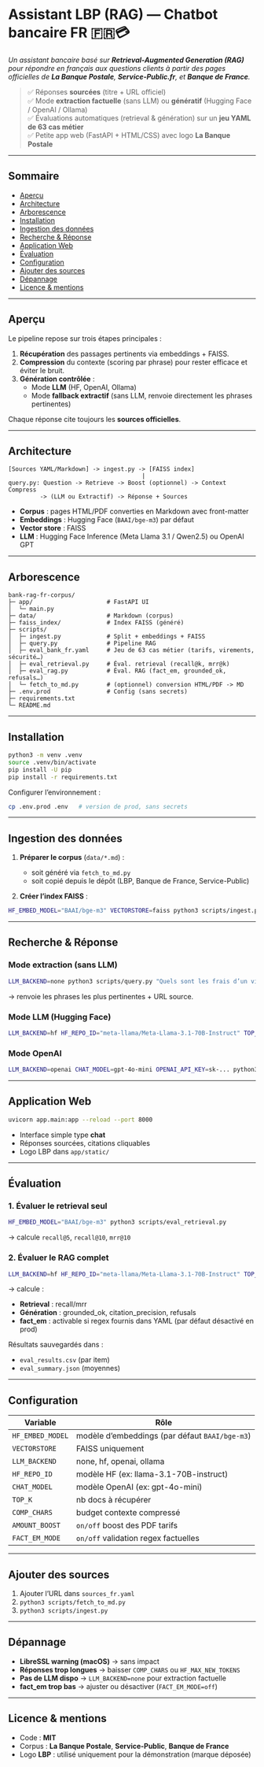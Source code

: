 # Assistant LBP (RAG) — Chatbot bancaire FR 🇫🇷💳

_Un assistant bancaire basé sur **Retrieval-Augmented Generation (RAG)** pour répondre en français aux questions clients à partir des pages officielles de **La Banque Postale**, **Service-Public.fr**, et **Banque de France**._

> ✅ Réponses **sourcées** (titre + URL officiel)  
> ✅ Mode **extraction factuelle** (sans LLM) ou **génératif** (Hugging Face / OpenAI / Ollama)  
> ✅ Évaluations automatiques (retrieval & génération) sur un **jeu YAML de 63 cas métier**  
> ✅ Petite app web (FastAPI + HTML/CSS) avec logo **La Banque Postale**

---

## Sommaire

- [Aperçu](#aperçu)
- [Architecture](#architecture)
- [Arborescence](#arborescence)
- [Installation](#installation)
- [Ingestion des données](#ingestion-des-données)
- [Recherche & Réponse](#recherche--réponse)
- [Application Web](#application-web)
- [Évaluation](#évaluation)
- [Configuration](#configuration)
- [Ajouter des sources](#ajouter-des-sources)
- [Dépannage](#dépannage)
- [Licence & mentions](#licence--mentions)

---

## Aperçu

Le pipeline repose sur trois étapes principales :

1. **Récupération** des passages pertinents via embeddings + FAISS.  
2. **Compression** du contexte (scoring par phrase) pour rester efficace et éviter le bruit.  
3. **Génération contrôlée** :  
   - Mode **LLM** (HF, OpenAI, Ollama)  
   - Mode **fallback extractif** (sans LLM, renvoie directement les phrases pertinentes)  

Chaque réponse cite toujours les **sources officielles**.

---

## Architecture

```
[Sources YAML/Markdown] -> ingest.py -> [FAISS index]
                                      |
query.py: Question -> Retrieve -> Boost (optionnel) -> Context Compress
         -> (LLM ou Extractif) -> Réponse + Sources
```

- **Corpus** : pages HTML/PDF converties en Markdown avec front-matter  
- **Embeddings** : Hugging Face (`BAAI/bge-m3`) par défaut  
- **Vector store** : FAISS  
- **LLM** : Hugging Face Inference (Meta Llama 3.1 / Qwen2.5) ou OpenAI GPT  

---

## Arborescence

```
bank-rag-fr-corpus/
├─ app/                     # FastAPI UI
│  └─ main.py
├─ data/                    # Markdown (corpus)
├─ faiss_index/             # Index FAISS (généré)
├─ scripts/
│  ├─ ingest.py             # Split + embeddings + FAISS
│  ├─ query.py              # Pipeline RAG
│  ├─ eval_bank_fr.yaml     # Jeu de 63 cas métier (tarifs, virements, sécurité…)
│  ├─ eval_retrieval.py     # Éval. retrieval (recall@k, mrr@k)
│  ├─ eval_rag.py           # Éval. RAG (fact_em, grounded_ok, refusals…)
│  └─ fetch_to_md.py        # (optionnel) conversion HTML/PDF -> MD
├─ .env.prod                # Config (sans secrets)
├─ requirements.txt
└─ README.md
```

---

## Installation

```bash
python3 -m venv .venv
source .venv/bin/activate
pip install -U pip
pip install -r requirements.txt
```

Configurer l’environnement :

```bash
cp .env.prod .env   # version de prod, sans secrets
```

---

## Ingestion des données

1. **Préparer le corpus** (`data/*.md`) :  
   - soit généré via `fetch_to_md.py`  
   - soit copié depuis le dépôt (LBP, Banque de France, Service-Public)  

2. **Créer l’index FAISS** :  

```bash
HF_EMBED_MODEL="BAAI/bge-m3" VECTORSTORE=faiss python3 scripts/ingest.py
```

---

## Recherche & Réponse

### Mode extraction (sans LLM)

```bash
LLM_BACKEND=none python3 scripts/query.py "Quels sont les frais d’un virement SEPA ?"
```

→ renvoie les phrases les plus pertinentes + URL source.

### Mode LLM (Hugging Face)

```bash
LLM_BACKEND=hf HF_REPO_ID="meta-llama/Meta-Llama-3.1-70B-Instruct" TOP_K=5 COMP_CHARS=1000 python3 scripts/query.py "Comment activer Certicode Plus ?"
```

### Mode OpenAI

```bash
LLM_BACKEND=openai CHAT_MODEL=gpt-4o-mini OPENAI_API_KEY=sk-... python3 scripts/query.py "Quels sont les plafonds d’une Visa Premier ?"
```

---

## Application Web

```bash
uvicorn app.main:app --reload --port 8000
```

- Interface simple type **chat**  
- Réponses sourcées, citations cliquables  
- Logo LBP dans `app/static/`

---

## Évaluation

### 1. Évaluer le **retrieval seul**

```bash
HF_EMBED_MODEL="BAAI/bge-m3" python3 scripts/eval_retrieval.py
```

→ calcule `recall@5`, `recall@10`, `mrr@10`

### 2. Évaluer le **RAG complet**

```bash
LLM_BACKEND=hf HF_REPO_ID="meta-llama/Meta-Llama-3.1-70B-Instruct" TOP_K=5 COMP_CHARS=1100 python3 scripts/eval_rag.py
```

→ calcule :
- **Retrieval** : recall/mrr  
- **Génération** : grounded_ok, citation_precision, refusals  
- **fact_em** : activable si regex fournis dans YAML (par défaut désactivé en prod)

Résultats sauvegardés dans :
- `eval_results.csv` (par item)
- `eval_summary.json` (moyennes)

---

## Configuration

Variable | Rôle
---|---
`HF_EMBED_MODEL` | modèle d’embeddings (par défaut `BAAI/bge-m3`)
`VECTORSTORE` | FAISS uniquement
`LLM_BACKEND` | none, hf, openai, ollama
`HF_REPO_ID` | modèle HF (ex: llama-3.1-70B-instruct)
`CHAT_MODEL` | modèle OpenAI (ex: gpt-4o-mini)
`TOP_K` | nb docs à récupérer
`COMP_CHARS` | budget contexte compressé
`AMOUNT_BOOST` | `on/off` boost des PDF tarifs
`FACT_EM_MODE` | `on/off` validation regex factuelles

---

## Ajouter des sources

1. Ajouter l’URL dans `sources_fr.yaml`  
2. `python3 scripts/fetch_to_md.py`  
3. `python3 scripts/ingest.py`  

---

## Dépannage

- **LibreSSL warning (macOS)** → sans impact  
- **Réponses trop longues** → baisser `COMP_CHARS` ou `HF_MAX_NEW_TOKENS`  
- **Pas de LLM dispo** → `LLM_BACKEND=none` pour extraction factuelle  
- **fact_em trop bas** → ajuster ou désactiver (`FACT_EM_MODE=off`)  

---

## Licence & mentions

- Code : **MIT**  
- Corpus : **La Banque Postale**, **Service-Public**, **Banque de France**  
- Logo **LBP** : utilisé uniquement pour la démonstration (marque déposée)
